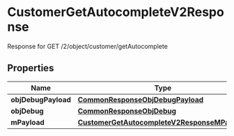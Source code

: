 

# CustomerGetAutocompleteV2Response

Response for GET /2/object/customer/getAutocomplete

## Properties

| Name | Type | Description | Notes |
|------------ | ------------- | ------------- | -------------|
|**objDebugPayload** | [**CommonResponseObjDebugPayload**](CommonResponseObjDebugPayload.md) |  |  |
|**objDebug** | [**CommonResponseObjDebug**](CommonResponseObjDebug.md) |  |  [optional] |
|**mPayload** | [**CustomerGetAutocompleteV2ResponseMPayload**](CustomerGetAutocompleteV2ResponseMPayload.md) |  |  |



